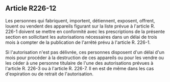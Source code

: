 Article R226-12
----
Les personnes qui fabriquent, importent, détiennent, exposent, offrent, louent
ou vendent des appareils figurant sur la liste prévue à l'article R. 226-1
doivent se mettre en conformité avec les prescriptions de la présente section en
sollicitant les autorisations nécessaires dans un délai de trois mois à compter
de la publication de l'arrêté prévu à l'article R. 226-1.

Si l'autorisation n'est pas délivrée, ces personnes disposent d'un délai d'un
mois pour procéder à la destruction de ces appareils ou pour les vendre ou les
céder à une personne titulaire de l'une des autorisations prévues à l'article R.
226-3 ou à l'article R. 226-7. Il en est de même dans les cas d'expiration ou de
retrait de l'autorisation.
